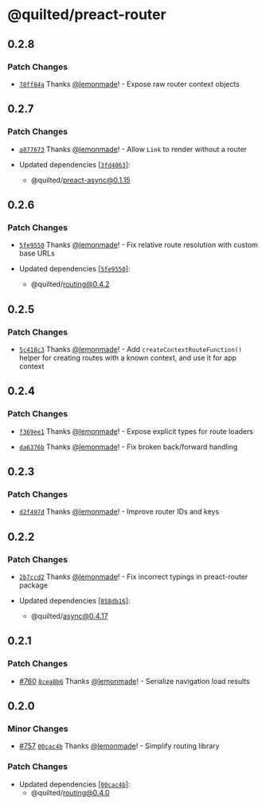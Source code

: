 # @quilted/preact-router

## 0.2.8

### Patch Changes

- [`78ff84a`](https://github.com/lemonmade/quilt/commit/78ff84a34d47eecc3d1354a9926204477771dbe8) Thanks [@lemonmade](https://github.com/lemonmade)! - Expose raw router context objects

## 0.2.7

### Patch Changes

- [`a877673`](https://github.com/lemonmade/quilt/commit/a877673630abdb25e93b7e38715d0e2550fee4ba) Thanks [@lemonmade](https://github.com/lemonmade)! - Allow `Link` to render without a router

- Updated dependencies [[`3fd4063`](https://github.com/lemonmade/quilt/commit/3fd4063700f6a099196255bf826270c820db4e48)]:
  - @quilted/preact-async@0.1.15

## 0.2.6

### Patch Changes

- [`5fe9550`](https://github.com/lemonmade/quilt/commit/5fe955005179d1734201d9a91e191d21f6f187d8) Thanks [@lemonmade](https://github.com/lemonmade)! - Fix relative route resolution with custom base URLs

- Updated dependencies [[`5fe9550`](https://github.com/lemonmade/quilt/commit/5fe955005179d1734201d9a91e191d21f6f187d8)]:
  - @quilted/routing@0.4.2

## 0.2.5

### Patch Changes

- [`5c418c3`](https://github.com/lemonmade/quilt/commit/5c418c3a9a7de7c5ee4337cbd02b68e4bcd2d581) Thanks [@lemonmade](https://github.com/lemonmade)! - Add `createContextRouteFunction()` helper for creating routes with a known context, and use it for app context

## 0.2.4

### Patch Changes

- [`f369ee1`](https://github.com/lemonmade/quilt/commit/f369ee19ae64eed556a1385514d26278540133b1) Thanks [@lemonmade](https://github.com/lemonmade)! - Expose explicit types for route loaders

- [`da6376b`](https://github.com/lemonmade/quilt/commit/da6376beca8256d525f0552bf310326dd94b62e4) Thanks [@lemonmade](https://github.com/lemonmade)! - Fix broken back/forward handling

## 0.2.3

### Patch Changes

- [`d2f497d`](https://github.com/lemonmade/quilt/commit/d2f497dc37c987607f75fd5e8aeaa6ffd922ff77) Thanks [@lemonmade](https://github.com/lemonmade)! - Improve router IDs and keys

## 0.2.2

### Patch Changes

- [`2b7ccd2`](https://github.com/lemonmade/quilt/commit/2b7ccd2fd23c827db3b167585262071cd51c868c) Thanks [@lemonmade](https://github.com/lemonmade)! - Fix incorrect typings in preact-router package

- Updated dependencies [[`858db16`](https://github.com/lemonmade/quilt/commit/858db164ea8d1d84d2cf112797405840deb0f4f2)]:
  - @quilted/async@0.4.17

## 0.2.1

### Patch Changes

- [#760](https://github.com/lemonmade/quilt/pull/760) [`8cea8b6`](https://github.com/lemonmade/quilt/commit/8cea8b67158b4aab6b7fc30f1dc8efbddd00e143) Thanks [@lemonmade](https://github.com/lemonmade)! - Serialize navigation load results

## 0.2.0

### Minor Changes

- [#757](https://github.com/lemonmade/quilt/pull/757) [`00cac4b`](https://github.com/lemonmade/quilt/commit/00cac4b4d01831ba654e94152d7a67a0ef75043b) Thanks [@lemonmade](https://github.com/lemonmade)! - Simplify routing library

### Patch Changes

- Updated dependencies [[`00cac4b`](https://github.com/lemonmade/quilt/commit/00cac4b4d01831ba654e94152d7a67a0ef75043b)]:
  - @quilted/routing@0.4.0
